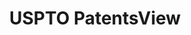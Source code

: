 ---
layout: default
bigquery: https://console.cloud.google.com/bigquery?p=patents-public-data&d=patentsview&page=dataset
citation: Attribution should be given to PatentsView for use, distribution, or derivative
  works.
code: https://github.com/CSSIP-AIR/PatentsView-Code-Snippets/
contributors: USPTO
cost: None
description: 'PatentsView includes US patent data including raw data (summaries, applications,
  pregrant applications), disambugations of inventors and assignees, and inventor
  gender estimates.  Also foreign priority data, # of figures and sheets, and government
  interest statements.'
documentation: https://patentsview.org/query/builder-faqs
last_edit: Mon, 04 Apr 2022 19:02:57 GMT
location: https://patentsview.org/
maintained_by: USPTO
record_creation_timestamp: 12/2/2020 17:20:46
schema_fields: '[''application_id'', ''type'', ''disamb_assignee_id_20191231'', ''lawyer_id'',
  ''disamb_assignee_id_20200331'', ''attribution_status'', ''mainclass_id'', ''disamb_inventor_id_20190312'',
  ''rawassignee_id'', ''classification_level'', ''disamb_inventor_id_20200929'', ''main_group'',
  ''group_id'', ''disamb_inventor_id_20191008'', ''sector_title'', ''county'', ''state_fips'',
  ''longitude'', ''_102_date'', ''disamb_inventor_id_20200630'', ''disamb_inventor_id_20171003'',
  ''organization'', ''id'', ''_371_date'', ''series_code'', ''country'', ''county_fips'',
  ''action_date'', ''f371_date'', ''disamb_inventor_id_20171226'', ''disamb_assignee_id_20200630'',
  ''title'', ''name_first'', ''disamb_assignee_id_20181127'', ''patent_id'', ''level_one'',
  ''disamb_inventor_id_20170808'', ''field_id'', ''num_claims'', ''uuid'', ''variety'',
  ''term_grant'', ''number'', ''latitude'', ''disamb_inventor_id_20180528'', ''subgroup_id'',
  ''relkind'', ''classification_status'', ''male'', ''f102_date'', ''disamb_inventor_id_20201229'',
  ''status'', ''disclaimer_date'', ''deceased'', ''level_three'', ''disamb_assignee_id_20190312'',
  ''section'', ''subsection_id'', ''disamb_inventor_id_20191231'', ''gi_statement'',
  ''length'', ''contract_award_number'', ''num_sheets'', ''latin_name'', ''term_extension'',
  ''withdrawn'', ''classification_value'', ''state'', ''disamb_assignee_id_20191008'',
  ''group'', ''classification_data_source'', ''subcategory_id'', ''name'', ''rel_id'',
  ''subgroup'', ''disamb_inventor_id_20200331'', ''male_flag'', ''fname'', ''rawinventor_id'',
  ''ipc_class'', ''inventor_id'', ''citation_id'', ''num_figures'', ''abstract'',
  ''assignee_id'', ''field_title'', ''doc_type'', ''organization_id'', ''sequence'',
  ''symbol_position'', ''disamb_inventor_id_20170307'', ''publication_number'', ''applicant_type'',
  ''section_id'', ''disamb_assignee_id_20200929'', ''category_id'', ''role'', ''subclass_id'',
  ''filename'', ''rawlocation_id'', ''reldocno'', ''lname'', ''disamb_inventor_id_20190820'',
  ''level_two'', ''doctype'', ''country_transformed'', ''city'', ''ipc_version_indicator'',
  ''dependent'', ''disamb_inventor_id_20181127'', ''lapse_of_patent'', ''location_id'',
  ''num'', ''disamb_assignee_id_20190820'', ''exemplary'', ''name_last'', ''date'',
  ''category'', ''subclass'', ''latlong'', ''rule_47'', ''designation'', ''term_disclaimer'',
  ''kind'', ''text'']'
shortname: patentsview
tags:
- disambiguation
- United States
- gender
terms_of_use: Creative Commons Attribution 4.0 International License.
timeframe: 1963-1999
title: USPTO PatentsView
uuid: cf1780b1-e265-4e49-8d1d-83b9cfe0fd9a
---